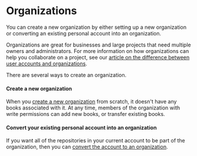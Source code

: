 # Organizations

You can create a new organization by either setting up a new organization or converting an existing personal account into an organization.

Organizations are great for businesses and large projects that need multiple owners and administrators. For more information on how organizations can help you collaborate on a project, see our [article on the difference between user accounts and organizations](./differences.md).

There are several ways to create an organization.

#### Create a new organization

When you [create a new organization](https://www.gitbook.com/organizations/new) from scratch, it doesn't have any books associated with it. At any time, members of the organization with write permissions can add new books, or transfer existing books.

#### Convert your existing personal account into an organization

If you want all of the repositories in your current account to be part of the organization, then you can [convert the account to an organization](./convert.md).